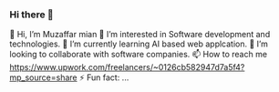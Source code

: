 ### Hi there 👋

👋 Hi, I’m Muzaffar mian
👀 I’m interested in Software development and technologies.
🌱 I’m currently learning AI based web applcation.
💞️ I’m looking to collaborate with software companies.
📫 How to reach me https://www.upwork.com/freelancers/~0126cb582947d7a5f4?mp_source=share
⚡ Fun fact: ...


<!--
**cloudcomputingcanada2024/cloudcomputingcanada2024** is a ✨ _special_ ✨ repository because its `README.md` (this file) appears on your GitHub profile.

Here are some ideas to get you started:
